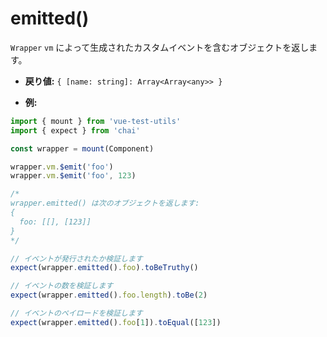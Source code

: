 # emitted()

`Wrapper` `vm` によって生成されたカスタムイベントを含むオブジェクトを返します。

- **戻り値:** `{ [name: string]: Array<Array<any>> }`

- **例:**

```js
import { mount } from 'vue-test-utils'
import { expect } from 'chai'

const wrapper = mount(Component)

wrapper.vm.$emit('foo')
wrapper.vm.$emit('foo', 123)

/*
wrapper.emitted() は次のオブジェクトを返します:
{
  foo: [[], [123]]
}
*/

// イベントが発行されたか検証します
expect(wrapper.emitted().foo).toBeTruthy()

// イベントの数を検証します
expect(wrapper.emitted().foo.length).toBe(2)

// イベントのペイロードを検証します
expect(wrapper.emitted().foo[1]).toEqual([123])
```
